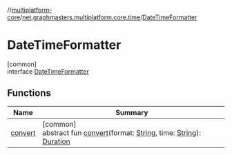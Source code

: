 //[multiplatform-core](../../../index.md)/[net.graphmasters.multiplatform.core.time](../index.md)/[DateTimeFormatter](index.md)

# DateTimeFormatter

[common]\
interface [DateTimeFormatter](index.md)

## Functions

| Name | Summary |
|---|---|
| [convert](convert.md) | [common]<br>abstract fun [convert](convert.md)(format: [String](https://kotlinlang.org/api/latest/jvm/stdlib/kotlin/-string/index.html), time: [String](https://kotlinlang.org/api/latest/jvm/stdlib/kotlin/-string/index.html)): [Duration](../../net.graphmasters.multiplatform.core.units/-duration/index.md) |

